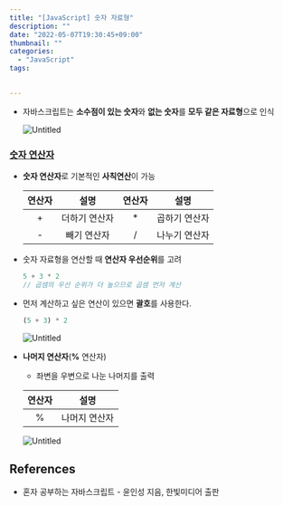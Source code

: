 ```yaml
---
title: "[JavaScript] 숫자 자료형"
description: ""
date: "2022-05-07T19:30:45+09:00"
thumbnail: ""
categories:
  - "JavaScript"
tags:
 

---
```

<!--more-->

- 자바스크립트는 **소수점이 있는 숫자**와 **없는 숫자**를 **모두 같은 자료형**으로 인식

  ![Untitled](/images/lang_javascript/study/JavaScript_숫자_자료형/Untitled.png)

### <u>숫자 연산자</u>

- **숫자 연산자**로 기본적인 **사칙연산**이 가능

  |  연산자  |    설명    |  연산자  |    설명    |
  |:-----:|:--------:|:-----:|:--------:|
  |   +   | 더하기 연산자  |   *   | 곱하기 연산자  |
  |   -   |  빼기 연산자  |   /   | 나누기 연산자  |

- 숫자 자료형을 연산할 때 **연산자 우선순위**를 고려

  ```jsx
  5 + 3 * 2
  // 곱셈의 우선 순위가 더 높으므로 곱셈 먼저 계산
  ```

- 먼저 계산하고 싶은 연산이 있으면 **괄호**를 사용한다.

  ```jsx
  (5 + 3) * 2
  ```
  
  ![Untitled](/images/lang_javascript/study/JavaScript_숫자_자료형/Untitled%201.png)

- **나머지 연산자**(**%** 연산자)
    - 좌변을 우변으로 나눈 나머지를 출력

  |  연산자  |    설명    |
  |:-----:|:--------:|
  |   %   | 나머지 연산자  |
  
  ![Untitled](/images/lang_javascript/study/JavaScript_숫자_자료형/Untitled%202.png)

## References

- 혼자 공부하는 자바스크립트 - 윤인성 지음, 한빛미디어 출판